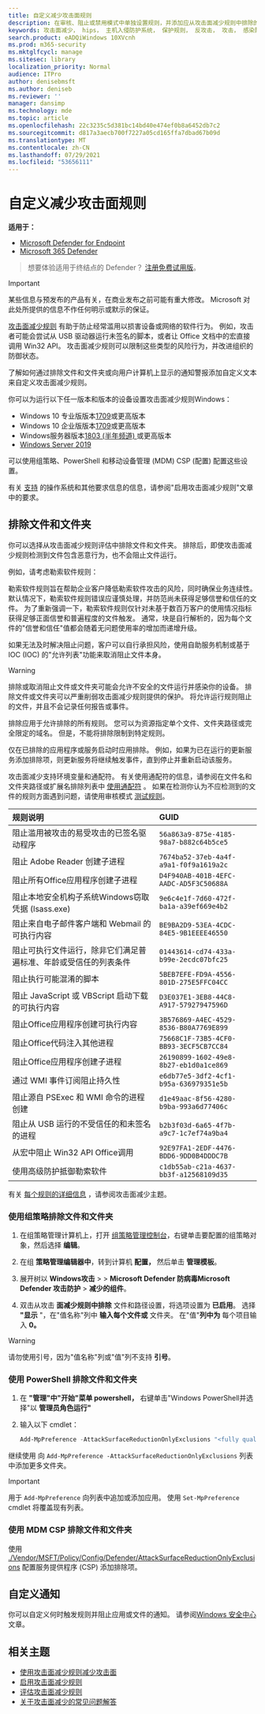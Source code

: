 ```yaml
---
title: 自定义减少攻击面规则
description: 在审核、阻止或禁用模式中单独设置规则，并添加应从攻击面减少规则中排除的文件和文件夹
keywords: 攻击面减少， hips， 主机入侵防护系统， 保护规则， 反攻击， 攻击， 感染防护， 自定义， 配置， 排除
search.product: eADQiWindows 10XVcnh
ms.prod: m365-security
ms.mktglfcycl: manage
ms.sitesec: library
localization_priority: Normal
audience: ITPro
author: denisebmsft
ms.author: deniseb
ms.reviewer: ''
manager: dansimp
ms.technology: mde
ms.topic: article
ms.openlocfilehash: 22c3235c5d381bc14bd40e474ef0b8a6452db7c2
ms.sourcegitcommit: d817a3aecb700f7227a05cd165ffa7dbad67b09d
ms.translationtype: MT
ms.contentlocale: zh-CN
ms.lasthandoff: 07/29/2021
ms.locfileid: "53656111"
---
```

# <a name="customize-attack-surface-reduction-rules"></a>自定义减少攻击面规则

**适用于：**

- [Microsoft Defender for Endpoint](https://go.microsoft.com/fwlink/p/?linkid=2154037)
- [Microsoft 365 Defender](https://go.microsoft.com/fwlink/?linkid=2118804)

> 想要体验适用于终结点的 Defender？ [注册免费试用版](https://signup.microsoft.com/create-account/signup?products=7f379fee-c4f9-4278-b0a1-e4c8c2fcdf7e&ru=https://aka.ms/MDEp2OpenTrial?ocid=docs-wdatp-assignaccess-abovefoldlink)。

> [!IMPORTANT]
> 某些信息与预发布的产品有关，在商业发布之前可能有重大修改。 Microsoft 对此处所提供的信息不作任何明示或默示的保证。

[攻击面减少规则](enable-attack-surface-reduction.md) 有助于防止经常滥用以损害设备或网络的软件行为。 例如，攻击者可能会尝试从 USB 驱动器运行未签名的脚本，或者让 Office 文档中的宏直接调用 Win32 API。 攻击面减少规则可以限制这些类型的风险行为，并改进组织的防御状态。

了解如何通过排除文件和文件夹或向用户计算机上[](#exclude-files-and-folders)显示的通知警报添加自定义文本[](#customize-the-notification)来自定义攻击面减少规则。

你可以为运行以下任一版本和版本的设备设置攻击面减少规则Windows：

- Windows 10 专业版版本[1709](/windows/whats-new/whats-new-windows-10-version-1709)或更高版本
- Windows 10 企业版版本[1709](/windows/whats-new/whats-new-windows-10-version-1709)或更高版本
- Windows服务器版本[1803 (半年频道) ](/windows-server/get-started/whats-new-in-windows-server-1803)或更高版本
- [Windows Server 2019](/windows-server/get-started-19/whats-new-19)

可以使用组策略、PowerShell 和移动设备管理 (MDM) CSP (配置) 配置这些设置。

有关 [支持](enable-attack-surface-reduction.md#requirements) 的操作系统和其他要求信息的信息，请参阅"启用攻击面减少规则"文章中的要求。

## <a name="exclude-files-and-folders"></a>排除文件和文件夹

你可以选择从攻击面减少规则评估中排除文件和文件夹。 排除后，即使攻击面减少规则检测到文件包含恶意行为，也不会阻止文件运行。

例如，请考虑勒索软件规则：

勒索软件规则旨在帮助企业客户降低勒索软件攻击的风险，同时确保业务连续性。 默认情况下，勒索软件规则错误应谨慎处理，并防范尚未获得足够信誉和信任的文件。 为了重新强调一下，勒索软件规则仅针对未基于数百万客户的使用情况指标获得足够正面信誉和普遍程度的文件触发。 通常，块是自行解析的，因为每个文件的"信誉和信任"值都会随着无问题使用率的增加而递增升级。

如果无法及时解决阻止问题，客户可以自行承担风险，使用自助服务机制或基于IOC (IOC) 的"允许列表"功能来取消阻止文件本身。  

> [!WARNING]
> 排除或取消阻止文件或文件夹可能会允许不安全的文件运行并感染你的设备。 排除文件或文件夹可以严重削弱攻击面减少规则提供的保护。 将允许运行规则阻止的文件，并且不会记录任何报告或事件。

排除应用于允许排除的所有规则。 您可以为资源指定单个文件、文件夹路径或完全限定的域名。 但是，不能将排除限制到特定规则。

仅在已排除的应用程序或服务启动时应用排除。 例如，如果为已在运行的更新服务添加排除项，则更新服务将继续触发事件，直到停止并重新启动该服务。

攻击面减少支持环境变量和通配符。 有关使用通配符的信息，请参阅在文件名和文件夹路径或扩展名排除列表中 [使用通配符](configure-extension-file-exclusions-microsoft-defender-antivirus.md#use-wildcards-in-the-file-name-and-folder-path-or-extension-exclusion-lists) 。
如果在检测你认为不应检测到的文件的规则方面遇到问题，请使用审核模式 [测试规则](evaluate-attack-surface-reduction.md)。

| 规则说明 | GUID |
|:----|:----|
| 阻止滥用被攻击的易受攻击的已签名驱动程序 | `56a863a9-875e-4185-98a7-b882c64b5ce5` |
| 阻止 Adobe Reader 创建子进程 | `7674ba52-37eb-4a4f-a9a1-f0f9a1619a2c` |
| 阻止所有Office应用程序创建子进程 | `D4F940AB-401B-4EFC-AADC-AD5F3C50688A` |
| 阻止本地安全机构子系统Windows窃取凭据 (lsass.exe)  | `9e6c4e1f-7d60-472f-ba1a-a39ef669e4b2` |
| 阻止来自电子邮件客户端和 Webmail 的可执行内容 | `BE9BA2D9-53EA-4CDC-84E5-9B1EEEE46550` |
| 阻止可执行文件运行，除非它们满足普遍标准、年龄或受信任的列表条件 | `01443614-cd74-433a-b99e-2ecdc07bfc25` |
| 阻止执行可能混淆的脚本 | `5BEB7EFE-FD9A-4556-801D-275E5FFC04CC` |
| 阻止 JavaScript 或 VBScript 启动下载的可执行内容 | `D3E037E1-3EB8-44C8-A917-57927947596D` |
| 阻止Office应用程序创建可执行内容 | `3B576869-A4EC-4529-8536-B80A7769E899` |
| 阻止Office代码注入其他进程 | `75668C1F-73B5-4CF0-BB93-3ECF5CB7CC84` |
| 阻止Office应用程序创建子进程 | `26190899-1602-49e8-8b27-eb1d0a1ce869` |
| 通过 WMI 事件订阅阻止持久性 | `e6db77e5-3df2-4cf1-b95a-636979351e5b` |
| 阻止源自 PSExec 和 WMI 命令的进程创建 | `d1e49aac-8f56-4280-b9ba-993a6d77406c` |
| 阻止从 USB 运行的不受信任的和未签名的进程 | `b2b3f03d-6a65-4f7b-a9c7-1c7ef74a9ba4` |
| 从宏中阻止 Win32 API Office调用 | `92E97FA1-2EDF-4476-BDD6-9DD0B4DDDC7B` |
| 使用高级防护抵御勒索软件 | `c1db55ab-c21a-4637-bb3f-a12568109d35` |

有关 [每个规则的详细信息](attack-surface-reduction.md) ，请参阅攻击面减少主题。

### <a name="use-group-policy-to-exclude-files-and-folders"></a>使用组策略排除文件和文件夹

1. 在组策略管理计算机上，打开 [组策略管理控制台](https://technet.microsoft.com/library/cc731212.aspx)，右键单击要配置的组策略对象，然后选择 **编辑**。

2. 在组 **策略管理编辑器中**，转到计算机 **配置，** 然后单击 **管理模板**。

3. 展开树以 **Windows攻击**  >    >  **Microsoft Defender 防病毒Microsoft Defender 攻击防护**  >  **减少的组件**。

4. 双击从攻击 **面减少规则中排除** 文件和路径设置，将选项设置为 **已启用**。 选择 **"显示** "，在"值名称"列中 **输入每个文件或** 文件夹。 在"值"**列中为** 每个项目输入 **0。**

> [!WARNING]
> 请勿使用引号，因为"值名称"列或"值"列不支持 **引号**。

### <a name="use-powershell-to-exclude-files-and-folders"></a>使用 PowerShell 排除文件和文件夹

1. 在 **"管理"中"开始"菜单 powershell，** 右键单击"Windows PowerShell并选择"以 **管理员角色运行"**
2. 输入以下 cmdlet：

    ```PowerShell
    Add-MpPreference -AttackSurfaceReductionOnlyExclusions "<fully qualified path or resource>"
    ```

继续使用 向 `Add-MpPreference -AttackSurfaceReductionOnlyExclusions` 列表中添加更多文件夹。

> [!IMPORTANT]
> 用于 `Add-MpPreference` 向列表中追加或添加应用。 使用 `Set-MpPreference` cmdlet 将覆盖现有列表。

### <a name="use-mdm-csps-to-exclude-files-and-folders"></a>使用 MDM CSP 排除文件和文件夹

使用 [./Vendor/MSFT/Policy/Config/Defender/AttackSurfaceReductionOnlyExclusions](/windows/client-management/mdm/policy-csp-defender#defender-attacksurfacereductiononlyexclusions) 配置服务提供程序 (CSP) 添加排除项。

## <a name="customize-the-notification"></a>自定义通知

你可以自定义何时触发规则并阻止应用或文件的通知。 请参阅[Windows 安全中心](/windows/security/threat-protection/windows-defender-security-center/windows-defender-security-center#customize-notifications-from-the-windows-defender-security-center)文章。

## <a name="related-topics"></a>相关主题

- [使用攻击面减少规则减少攻击面](attack-surface-reduction.md)
- [启用攻击面减少规则](enable-attack-surface-reduction.md)
- [评估攻击面减少规则](evaluate-attack-surface-reduction.md)
- [关于攻击面减少的常见问题解答](attack-surface-reduction.md)
